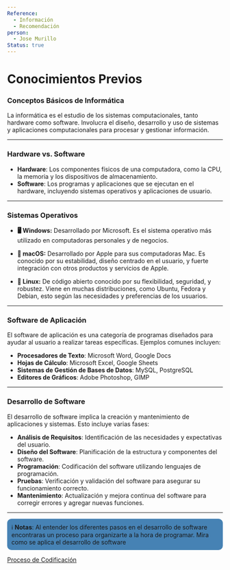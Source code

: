 ```yaml
---
Reference:
  - Información
  - Recomendación
person:
  - Jose Murillo
Status: true
---
```

# Conocimientos Previos

### Conceptos Básicos de Informática

La informática es el estudio de los sistemas computacionales, tanto hardware como software. Involucra el diseño, desarrollo y uso de sistemas y aplicaciones computacionales para procesar y gestionar información.

---
### Hardware vs. Software
- **Hardware**: Los componentes físicos de una computadora, como la CPU, la memoria y los dispositivos de almacenamiento.
- **Software**: Los programas y aplicaciones que se ejecutan en el hardware, incluyendo sistemas operativos y aplicaciones de usuario.

---
### Sistemas Operativos

- **🖥️ Windows:** Desarrollado por Microsoft. Es el sistema operativo más utilizado en computadoras personales y de negocios.

- **🍎 macOS:** Desarrollado por Apple para sus computadoras Mac. Es conocido por su estabilidad, diseño centrado en el usuario, y fuerte integración con otros productos y servicios de Apple.

- **🐧 Linux:** De código abierto conocido por su flexibilidad, seguridad, y robustez. Viene en muchas distribuciones, como Ubuntu, Fedora y Debian, esto según las necesidades y preferencias de los usuarios.

---
### Software de Aplicación

El software de aplicación es una categoría de programas diseñados para ayudar al usuario a realizar tareas específicas. Ejemplos comunes incluyen:

- **Procesadores de Texto**: Microsoft Word, Google Docs
- **Hojas de Cálculo**: Microsoft Excel, Google Sheets
- **Sistemas de Gestión de Bases de Datos**: MySQL, PostgreSQL
- **Editores de Gráficos**: Adobe Photoshop, GIMP

---
### Desarrollo de Software

El desarrollo de software implica la creación y mantenimiento de aplicaciones y sistemas. Esto incluye varias fases:

- **Análisis de Requisitos**: Identificación de las necesidades y expectativas del usuario.
- **Diseño del Software**: Planificación de la estructura y componentes del software.
- **Programación**: Codificación del software utilizando lenguajes de programación.
- **Pruebas**: Verificación y validación del software para asegurar su funcionamiento correcto.
- **Mantenimiento**: Actualización y mejora continua del software para corregir errores y agregar nuevas funciones.

---

<aside style="background-color:SteelBlue; padding:10px; border-radius:10px">
ℹ️ <b>Notas</b>: Al entender los diferentes pasos en el desarrollo de software encontraras un proceso para organizarte a la hora de programar. Mira como se aplica el desarrollo de software
</aside>

[Proceso de Codificación](Proceso%20de%20Codificación.md)
